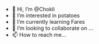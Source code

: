 - 👋 Hi, I’m @Chokli
- 👀 I’m interested in potatoes
- 🌱 I’m currently learning Fares
- 💞️ I’m looking to collaborate on ...
- 📫 How to reach me...

<!---
Chokli/Chokli is a ✨ special ✨ repository because its `README.md` (this file) appears on your GitHub profile.
You can click the Preview link to take a look at your changes.
--->
